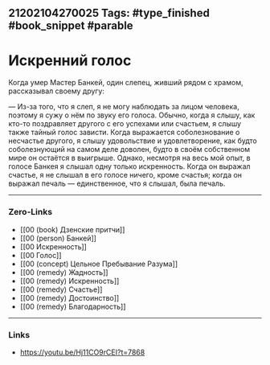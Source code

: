 21202104270025
Tags: #type_finished #book_snippet  #parable 
---
# Искренний голос

Когда умер Мастер Банкей, один слепец, живший рядом с храмом, рассказывал своему другу:

— Из-за того, что я слеп, я не могу наблюдать за лицом человека, поэтому я сужу о нём по звуку его голоса. Обычно, когда я слышу, как кто-то поздравляет другого с его успехами или счастьем, я слышу также тайный голос зависти. Когда выражается соболезнование о несчастье другого, я слышу удовольствие и удовлетворение, как будто соболезнующий на самом деле доволен, будто в своём собственном мире он остаётся в выигрыше. Однако, несмотря на весь мой опыт, в голосе Банкея я слышал одну только искренность. Когда он выражал счастье, я не слышал в его голосе ничего, кроме счастья; когда он выражал печаль — единственное, что я слышал, была печаль.

---
### Zero-Links
- [[00 (book) Дзенские притчи]]
- [[00 (person) Банкей]]
- [[00 Искренность]]
- [[00 Голос]]
- [[00 (concept) Цельное Пребывание Разума]]
- [[00 (remedy) Жадность]]
- [[00 (remedy) Искренность]]
- [[00 (remedy) Счастье]]
- [[00 (remedy) Достоинство]]
- [[00 (remedy) Благодарность]]
---
### Links
- https://youtu.be/Hj11CO9rCEI?t=7868